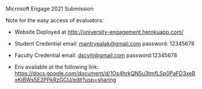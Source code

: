 Microsoft Engage 2021 Submission

Note for the easy access of evaluators: 
- Website Deployed at http://university-engagement.herokuapp.com/

- Student Credential
email: mantrypalak@gmail.com
password: 12345678

- Faculty Credential
email: dscvjti@gmail.com
password:12345678

- Env available at the following link: https://docs.google.com/document/d/1Os4hrkQN5u3tmfLSp0PaFD3xeBxKiBWs5E2PPkRzGCU/edit?usp=sharing






